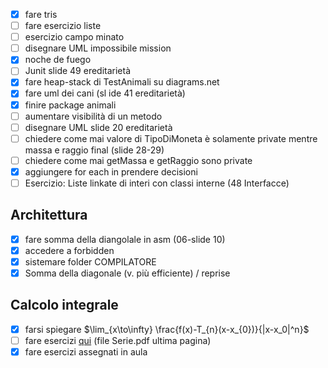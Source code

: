 - [x] fare tris
- [ ] fare esercizio liste
- [ ] esercizio campo minato
- [ ] disegnare UML impossibile mission
- [x] noche de fuego
- [ ] Junit slide 49 ereditarietà
- [x] fare heap-stack di TestAnimali su diagrams.net
- [x] fare uml dei cani (sl ide 41 ereditarietà)
- [x] finire package animali
- [ ] aumentare visibilità di un metodo
- [ ] disegnare UML slide 20 ereditarietà
- [ ] chiedere come mai valore di TipoDiMoneta è solamente private mentre massa e raggio final (slide 28-29)
- [ ] chiedere come mai getMassa e getRaggio sono private
- [x] aggiungere for each in prendere decisioni
- [ ] Esercizio: Liste linkate di interi con classi interne (48 Interfacce)

## Architettura
- [x] fare somma della diangolale in asm (06-slide 10)
- [x] accedere a forbidden
- [x] sistemare folder COMPILATORE
- [x] Somma della diagonale (v. più efficiente) / reprise

## Calcolo integrale
- [x] farsi spiegare $\lim_{x\to\infty} \frac{f(x)-T_{n}(x-x_{0})}{|x-x_0|^n}$
- [ ] fare esercizi [qui](https://mega.nz/folder/4osyiZAI#2I2lpukRbJ-n7-HsmHLxhA/file/p4tVyA7J) (file Serie.pdf ultima pagina)
- [x] fare esercizi assegnati in aula
